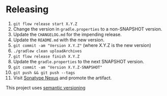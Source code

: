 # Releasing

1. `git flow release start X.Y.Z`
2. Change the version in `gradle.properties` to a non-SNAPSHOT version.
3. Update the `CHANGELOG.md` for the impending release.
4. Update the `README.md` with the new version.
5. `git commit -am "Version X.Y.Z"` (where X.Y.Z is the new version)
6. `./gradlew clean uploadArchives`
7. `git flow release finish X.Y.Z`
8. Update the `gradle.properties` to the next SNAPSHOT version.
9. `git commit -am "Version X.Y.Z-SNAPSHOT"`
10. `git push && git push --tags`
11. Visit [Sonatype Nexus](https://oss.sonatype.org/) and promote the artifact.

This project uses [semantic versioning](http://semver.org)